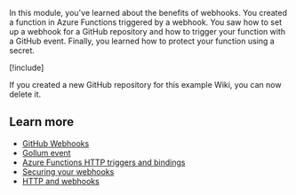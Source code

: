In this module, you've learned about the benefits of webhooks. You created a function in Azure Functions triggered by a webhook. You saw how to set up a webhook for a GitHub repository and how to trigger your function with a GitHub event. Finally, you learned how to protect your function using a secret.

[!include[](../../../includes/azure-sandbox-cleanup.md)]

If you created a new GitHub repository for this example Wiki, you can now delete it.

## Learn more

- [GitHub Webhooks](https://developer.github.com/webhooks/)
- [Gollum event](https://developer.github.com/v3/activity/events/types/#gollumevent)
- [Azure Functions HTTP triggers and bindings](/azure/azure-functions/functions-bindings-http-webhook)
- [Securing your webhooks](https://developer.github.com/webhooks/securing/)
- [HTTP and webhooks](/sandbox/functions-recipes/http-and-webhooks)